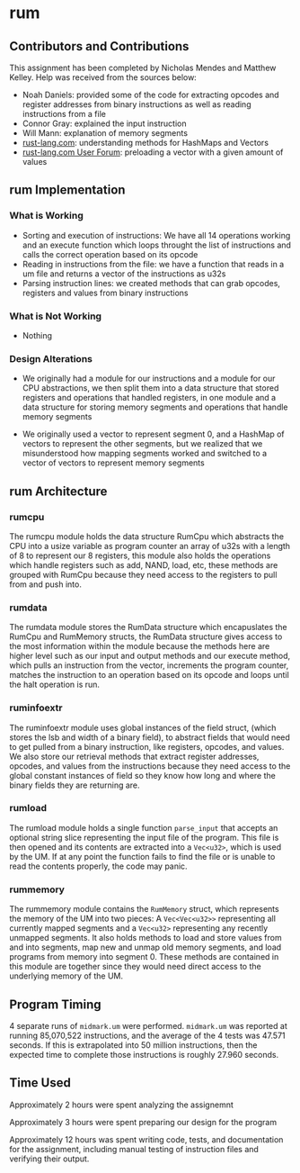# rum

## Contributors and Contributions

This assignment has been completed by Nicholas Mendes and Matthew Kelley.
Help was received from the sources below:

* Noah Daniels: provided some of the code for extracting opcodes and register addresses from binary instructions as well as reading instructions from a file
* Connor Gray: explained the input instruction
* Will Mann: explanation of memory segments
* [rust-lang.com](https://www.rust-lang.org/): understanding methods for HashMaps and Vectors
* [rust-lang.com User Forum](https://users.rust-lang.org/t/solved-how-to-fill-a-vec-with-a-value/12314): preloading a vector with a given amount of values

## rum Implementation

### What is Working

* Sorting and execution of instructions: We have all 14 operations working and an execute function which loops throught the list of instructions and calls the correct operation based on its opcode
* Reading in instructions from the file: we have a function that reads in a um file and returns a vector of the instructions as u32s
* Parsing instruction lines: we created methods that can grab opcodes, registers and values from binary instructions

### What is Not Working

* Nothing

### Design Alterations

 - We originally had a module for our instructions and a module for our CPU abstractions, we then split them into a data structure that stored registers and operations that handled registers, in one module and a data structure for storing memory segments and operations that handle memory segments

 - We originally used a vector to represent segment 0, and a HashMap of vectors to represent the other segments, but we realized that we misunderstood how mapping segments worked and switched to a vector of vectors to represent memory segments

## rum Architecture

### rumcpu
The rumcpu module holds the data structure RumCpu which abstracts the CPU into a usize variable as program counter an array of u32s with a length of 8 to represent our 8 registers, this module also holds the operations which handle registers such as add, NAND, load, etc, these methods are grouped with RumCpu because they need access to the registers to pull from and push into.

### rumdata
The rumdata module stores the RumData structure which encapuslates the RumCpu and RumMemory structs, the RumData structure gives access to the most information within the module because the methods here are higher level such as our input and output methods and our execute method, which pulls an instruction from the vector, increments the program counter, matches the instruction to an operation based on its opcode and loops until the halt operation is run.

### ruminfoextr
The ruminfoextr module uses global instances of the field struct, (which stores the lsb and width of a binary field), to abstract fields that would need to get pulled from a binary instruction, like registers, opcodes, and values. We also store our retrieval methods that extract register addresses, opcodes, and values from the instructions because they need access to the global constant instances of field so they know how long and where the binary fields they are returning are.

### rumload
The rumload module holds a single function `parse_input` that accepts an optional string slice representing the input file of the program. This file is then opened and its contents are extracted into a `Vec<u32>`, which is used by the UM. If at any point the function fails to find the file or is unable to read the contents properly, the code may panic.

### rummemory
The rummemory module contains the `RumMemory` struct, which represents the memory of the UM into two pieces: A `Vec<Vec<u32>>` representing all currently mapped segments and a `Vec<u32>` representing any recently unmapped segments. It also holds methods to load and store values from and into segments, map new and unmap old memory segments, and load programs from memory into segment 0. These methods are contained in this module are together since they would need direct access to the underlying memory of the UM.

## Program Timing
4 separate runs of `midmark.um` were performed. `midmark.um` was reported at running 85,070,522 instructions, and the average of the 4 tests was 47.571 seconds. If this is extrapolated into 50 million instructions, then the expected time to complete those instructions is roughly 27.960 seconds.

## Time Used

Approximately 2 hours were spent analyzing the assignemnt

Approximately 3 hours were spent preparing our design for the program

Approximately 12 hours was spent writing code, tests, and documentation for the assignment, including manual testing of instruction files and verifying their output.
